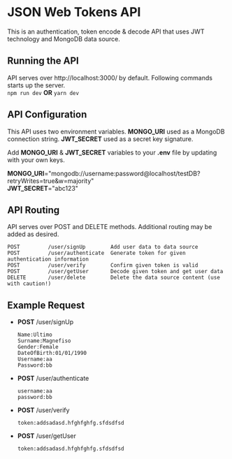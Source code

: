 # JSON Web Tokens API

This is an authentication, token encode & decode API that uses JWT technology and MongoDB data source.    

## Running the API

API serves over http://localhost:3000/ by default. Following commands starts up the server.   
<code>npm run dev</code> **OR** <code>yarn dev</code>

## API Configuration

This API uses two environment variables. **MONGO_URI** used as a MongoDB connection string. **JWT_SECRET** used as a secret key signature.    

Add **MONGO_URI** & **JWT_SECRET** variables to your **.env** file by updating with your own keys.    
    
**MONGO_URI**="mongodb://username:password@localhost/testDB?retryWrites=true&w=majority"   
**JWT_SECRET**="abc123"    

## API Routing

API serves over POST and DELETE methods. Additional routing may be added as desired.

    POST         /user/signUp        Add user data to data source   
    POST         /user/authenticate  Generate token for given authentication information   
    POST         /user/verify        Confirm given token is valid   
    POST         /user/getUser       Decode given token and get user data    
    DELETE       /user/delete        Delete the data source content (use with caution!) 

## Example Request
<ul>
  <li><strong>POST</strong> /user/signUp</li>   

    Name:Ultimo   
    Surname:Magnefiso   
    Gender:Female   
    DateOfBirth:01/01/1990   
    Username:aa   
    Password:bb   
  <li><strong>POST</strong> /user/authenticate</li>   
   
    username:aa   
    password:bb   
  <li><strong>POST</strong> /user/verify</li>   

    token:addsadasd.hfghfghfg.sfdsdfsd   
  <li><strong>POST</strong> /user/getUser</li>   

    token:addsadasd.hfghfghfg.sfdsdfsd   

</ul>
